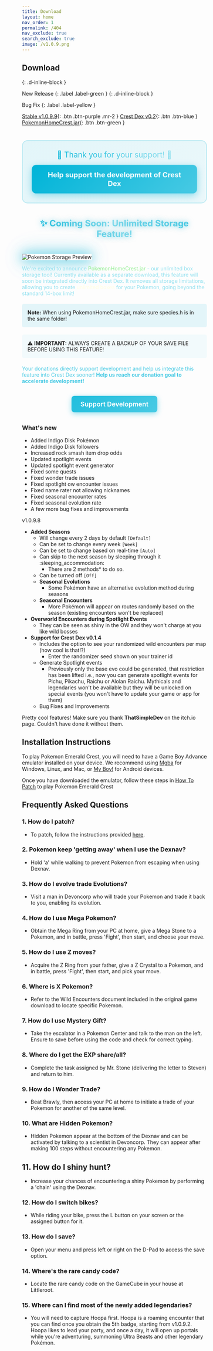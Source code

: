 ```yaml
---
title: Download
layout: home
nav_order: 1
permalink: /404
nav_exclude: true
search_exclude: true
image: /v1.0.9.png
---
```


<!-- # **Pokemon Emerald Crest**
Thank you for choosing Pokemon Emerald Crest! You can download the latest version of the game below. -->

<!-- <iframe frameborder="0" src="https://itch.io/embed/2628701?linkback=true&amp;bg_color=1a1b1e&amp;fg_color=ffffff&amp;link_color=00b4d8&amp;border_color=1a1b1e" width="100%" height="200" style="max-width: 100%; margin: 0 auto;"><a href="https://thatsimpledev.itch.io/crest-dex">Crest Dex by thatsimpledev</a></iframe> -->

<!-- --- -->

## **Download**
{: .d-inline-block }

New Release 
{: .label .label-green }
{: .d-inline-block }

Bug Fix
{: .label .label-yellow }

[Stable v1.0.9.9](https://mega.nz/file/dX1mCToR#DCFzlwjQ_2KXC7S6qqZ_LarflwR-tl9_CHaIUFOzBb4){: .btn .btn-purple .mr-2 } [Crest Dex v0.2](https://thatsimpledev.itch.io/crest-dex){: .btn .btn-blue }
[PokemonHomeCrest.jar](https://thatsimpledev.itch.io/crest-dex){: .btn .btn-green }
<div class="donate-section text-center" style="margin: 2.5rem 0;">
    <div style="background: linear-gradient(135deg, rgba(0,180,216,0.1), rgba(72,202,228,0.1)); padding: 25px; border-radius: 15px; border: 2px solid rgba(0,180,216,0.2);">
        <div style="margin-bottom: 15px; text-align: center;">
            <span style="font-size: 1.3rem; background: linear-gradient(45deg, #00b4d8, #90e0ef); -webkit-background-clip: text; -webkit-text-fill-color: transparent;">🌟 Thank you for your support! 🌟</span>
        </div>
        <div style="text-align: center;">
            <a data-donate="true" class="button donate_btn" href="https://thatsimpledev.itch.io/crest-dex/donate" 
               style="display: inline-block; 
                      padding: 15px 30px; 
                      font-size: 1.2rem; 
                      font-weight: 700; 
                      text-decoration: none; 
                      border-radius: 12px; 
                      background: linear-gradient(135deg, #00b4d8, #48cae4); 
                      color: white; 
                      box-shadow: 0 6px 20px rgba(0,180,216,0.4); 
                      transition: all 0.3s ease;
                      animation: pulse 2s infinite;">
                Help support the development of Crest Dex  
            </a>
        </div>
        <style>
            @keyframes pulse {
                0% { transform: scale(1); }
                50% { transform: scale(1.05); }
                100% { transform: scale(1); }
            }
        </style>
    </div>
</div>

<div class="announcement" style="text-align: center; margin: 2.5rem 0;">
    <h2 style="font-size: 1.5rem; font-weight: 700; background: linear-gradient(45deg, #00b4d8, #90e0ef, #48cae4); -webkit-background-clip: text; -webkit-text-fill-color: transparent; text-shadow: 0 0 15px rgba(0,180,216,0.5); animation: glow 2s ease-in-out infinite;">
        ✨ Coming Soon: Unlimited Storage Feature!
    </h2>
</div>

<p>
  <img src="https://img.itch.zone/aW1nLzE4NDU0Njk2LnBuZw==/original/9IfgMB.png" alt="Pokemon Storage Preview" style="box-shadow: 0 0 30px rgba(0, 180, 216, 0.6), 0 0 50px rgba(0, 180, 216, 0.4), 0 0 70px rgba(0, 180, 216, 0.2);">
</p>

<p><span style="color: #90e0ef;">We're excited to announce <span style="color: lightgreen;">PokemonHomeCrest.jar</span> - our unlimited box storage tool! Currently available as a separate download, this feature will soon be integrated directly into Crest Dex. It removes all storage limitations, allowing you to create <span style="color: lightyellow;">unlimited boxes</span> for your Pokemon, going beyond the standard 14-box limit!</span></p>

<div style="background: rgba(0, 180, 216, 0.1); padding: 15px; border-radius: 5px; margin: 20px 0;">
    <p style="margin: 0;"><strong>Note:</strong> When using PokemonHomeCrest.jar, make sure species.h is in the same folder!</p>
</div>

<div style="background: rgba(144, 224, 239, 0.1); padding: 15px; border-radius: 5px; margin: 20px 0;">
    <p style="margin: 0;">⚠️ <strong>IMPORTANT:</strong> ALWAYS CREATE A BACKUP OF YOUR SAVE FILE BEFORE USING THIS FEATURE!</p>
</div>

<p><span style="color:#48cae4;">Your donations directly support development and help us integrate this feature into Crest Dex sooner! <strong>Help us reach our donation goal to accelerate development!</strong></span></p>

<div style="text-align: center; margin: 2rem 0;">
    <a data-donate="true" class="button donate_btn" href="https://thatsimpledev.itch.io/crest-dex/donate" 
       style="display: inline-block;
              padding: 12px 24px;
              font-size: 1.1rem;
              font-weight: 600;
              text-decoration: none;
              border-radius: 8px;
              background: linear-gradient(135deg, #00b4d8, #48cae4);
              color: white;
              box-shadow: 0 4px 15px rgba(0,180,216,0.4);
              transition: all 0.3s ease;
              animation: shinyWave 3s linear infinite;
              background-size: 200% 100%;">
        Support Development
    </a>
    <style>
        @keyframes shinyWave {
            0% {
                background-position: 100% 0;
            }
            100% {
                background-position: -100% 0;
            }
        }
    </style>
</div>

### What's new
- Added Indigo Disk Pokémon
- Added Indigo Disk followers 
- Increased rock smash item drop odds
- Updated spotlight events
- Updated spotlight event generator
- Fixed some quests
- Fixed wonder trade issues
- Fixed spotlight ow encounter issues
- Fixed name rater not allowing nicknames
- Fixed seasonal encounter rates
- Fixed seasonal evolution rate
- A few more bug fixes and improvements

v1.0.9.8
- **Added Seasons**
   - Will change every 2 days by default `[Default]`
   - Can be set to change every week `[Week]`
   - Can be set to change based on real-time `[Auto]`
   - Can skip to the next season by sleeping through it :sleeping_accommodation:
     - There are 2 methods* to do so.
   - Can be turned off `[Off]`
   - **Seasonal Evolutions** 
     - Some Pokémon have an alternative evolution method during seasons
   - **Seasonal Encounters**
     - More Pokémon will appear on routes randomly based on the season (existing encounters won't be replaced)
- **Overworld Encounters during Spotlight Events**
   - They can be seen as shiny in the OW and they won't charge at you like wild bosses
- **Support for Crest Dex v0.1.4**
   - Includes the option to see your randomized wild encounters per map (how cool is that!?)
       - Enter the randomizer seed shown on your trainer id
   - Generate Spotlight events
     - Previously only the base evo could be generated, that restriction has been lifted i.e., now you can generate spotlight events for Pichu, Pikachu, Raichu or Alolan Raichu. Mythicals and legendaries won't be available but they will be unlocked on special events (you won't have to update your game or app for them)
   - Bug Fixes and Improvements

Pretty cool features! Make sure you thank **ThatSimpleDev** on the itch.io page. Couldn't have done it without them.


## Installation Instructions

To play Pokemon Emerald Crest, you will need to have a Game Boy Advance emulator installed on your device. We recommend using [Mgba](https://mgba.io/downloads.html) for Windows, Linux, and Mac, or [My Boy!](https://play.google.com/store/apps/details?id=com.fastemulator.gba) for Android devices.

Once you have downloaded the emulator, follow these steps in [How To Patch](https://romhackstudios.github.io/pages/howtopatch.html) to play Pokemon Emerald Crest

## Frequently Asked Questions

### 1. How do I patch?
- To patch, follow the instructions provided [here](https://romhackstudios.github.io/pages/howtopatch.html).

### 2. Pokemon keep 'getting away' when I use the Dexnav?
- Hold 'a' while walking to prevent Pokemon from escaping when using Dexnav.

### 3. How do I evolve trade Evolutions?
- Visit a man in Devoncorp who will trade your Pokemon and trade it back to you, enabling its evolution.

### 4. How do I use Mega Pokemon?
- Obtain the Mega Ring from your PC at home, give a Mega Stone to a Pokemon, and in battle, press 'Fight', then start, and choose your move.

### 5. How do I use Z moves?
- Acquire the Z Ring from your father, give a Z Crystal to a Pokemon, and in battle, press 'Fight', then start, and pick your move.

### 6. Where is X Pokemon?
- Refer to the Wild Encounters document included in the original game download to locate specific Pokemon.

### 7. How do I use Mystery Gift?
- Take the escalator in a Pokemon Center and talk to the man on the left. Ensure to save before using the code and check for correct typing.

### 8. Where do I get the EXP share/all?
- Complete the task assigned by Mr. Stone (delivering the letter to Steven) and return to him.

### 9. How do I Wonder Trade?
- Beat Brawly, then access your PC at home to initiate a trade of your Pokemon for another of the same level.

### 10. What are Hidden Pokemon?
- Hidden Pokemon appear at the bottom of the Dexnav and can be activated by talking to a scientist in Devoncorp. They can appear after making 100 steps without encountering any Pokemon.

## 11. How do I shiny hunt?
- Increase your chances of encountering a shiny Pokemon by performing a 'chain' using the Dexnav.

### 12. How do I switch bikes?
- While riding your bike, press the L button on your screen or the assigned button for it.

### 13. How do I save?
- Open your menu and press left or right on the D-Pad to access the save option.

### 14. Where's the rare candy code?
- Locate the rare candy code on the GameCube in your house at Littleroot.

### 15. Where can I find most of the newly added legendaries?
 - You will need to capture Hoopa first. Hoopa is a roaming encounter that you can find once you obtain the 5th badge, starting from v1.0.9.2. Hoopa likes to lead your party, and once a day, it will open up portals while you're adventuring, summoning Ultra Beasts and other legendary Pokémon. 
